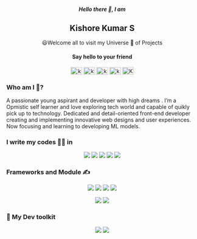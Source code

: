 
<h5 align="center"> Hello there 👋, I am</h5>
<h2 align="center"> Kishore Kumar S </h2>
<p align="center">
😃Welcome all to visit my Universe 🌌 of Projects
</p>
<h4 align="center">Say hello to your friend</h3>
<p align="center">
  <!--
<a href="https://twitter.com/kishorekumar0603" target="blank"><img align="center" src="https://cdn.jsdelivr.net/npm/simple-icons@3.0.1/icons/twitter.svg" alt="@kishorekumar0603" height="20" width="30" /></a>
  -->
<a href="https://linkedin.com/in/kishorekumar-s-256b10254" target="blank"><img align="center" src="https://cdn.jsdelivr.net/npm/simple-icons@3.0.1/icons/linkedin.svg" alt="kishorekumar-s-256b10254" height="20" width="30" /></a>
<a href="https://kaggle.com/kishorekumar0603" target="blank"><img align="center" src="https://cdn.jsdelivr.net/npm/simple-icons@3.0.1/icons/kaggle.svg" alt="kishorekumar0603" height="20" width="30" /></a>
<a href="https://instagram.com/kishorekumar_0616" target="blank"><img align="center" src="https://cdn.jsdelivr.net/npm/simple-icons@3.0.1/icons/instagram.svg" alt="kishorekumar_0616" height="20" width="30" /></a>
<a href="https://www.hackerrank.com/kishorekumars561" target="blank"><img align="center" src="https://cdn.jsdelivr.net/npm/simple-icons@3.0.1/icons/hackerrank.svg" alt="kishorekumars561" height="20" width="30" /></a>
<a href="https://leetcode.com/Kishorekumar_S/" target="blank"><img align="center" src="https://cdn.jsdelivr.net/npm/simple-icons@3.0.1/icons/leetcode.svg" alt="Kishorekumar_S" height="20" width="30" /></a>
</p>
<h3>Who am I  🤔?</h3>
<p>
  A passionate young aspirant and developer with high dreams . I’m a Opmistic self learner and love exploring tech world and capable of quikly pick up to technology. Dedicated and detail-oriented front-end developer creating and implementing innovative web designs and user experiences. Now focusing and learning to developing ML models.
</p>
<h3>I write my codes 👨‍💻 in</h3>
<p align="center">
<img src="https://img.shields.io/badge/python%20-%2314354C.svg?&style=for-the-badge&logo=python&logoColor=gold"/> <img src="https://img.shields.io/badge/javascript-%23F7DF1E.svg?&style=for-the-badge&logo=javascript&logoColor=black&labelColor=%2300000"/> <img src="https://img.shields.io/badge/html5%20-%23E34F26.svg?&style=for-the-badge&logo=html5&logoColor=white"/> <img src="https://img.shields.io/badge/css3%20-%231572B6.svg?&style=for-the-badge&logo=css3&logoColor=white"/> <img src="https://img.shields.io/badge/C-00599C?style=for-the-badge&logo=c&logoColor=white"/>
</p>

<h3>Frameworks and Module ✍️ </h3>
<p align="center">
<img src="https://img.shields.io/badge/Numpy-013220?&style=for-the-badge&logo=numpy"/> <img src="https://img.shields.io/badge/Pandas-130654?&style=for-the-badge&logo=pandas"/> <img src="https://img.shields.io/badge/Scikit--Learn-%233294C7?&style=for-the-badge&logo=scikit-learn"/> <img src="https://img.shields.io/badge/MySQL-005C84?style=for-the-badge&logo=mysql&logoColor=white"/>
  </p>
<p align="center">
  <img src="https://img.shields.io/badge/SciPy-654FF0?style=for-the-badge&logo=SciPy&logoColor=white"/> <img src="https://img.shields.io/badge/Bootstrap-563D7C?style=for-the-badge&logo=bootstrap&logoColor=white"/>
</p>
<h3>🔨 My Dev toolkit</h3>
<p align="center">
   <img src="https://img.shields.io/badge/git%20-%23F05032.svg?&style=for-the-badge&logo=git&logoColor=white"/> <img src="https://img.shields.io/badge/github%20-%23181717.svg?&style=for-the-badge&logo=github&logoColor=white"/> 
</p>
